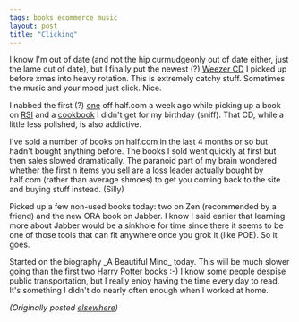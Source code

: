 ```yaml
---
tags: books ecommerce music
layout: post
title: "Clicking"
---
```




<p>I know I'm out of date (and not the hip curmudgeonly out of date either, just the lame out of date), but I finally put the newest (?) 
<a href="http://www.half.com/cat/buy/prod.cgi?cpid=1053124001&domain_id=1876">Weezer CD</a> I picked up before xmas into heavy rotation. This is extremely catchy stuff. Sometimes the music and your mood just click. Nice.</p>

<p>I nabbed the
first (?)
<a href="http://www.half.com/cat/buy/prod.cgi?cpid=1777098&domain_id=1876">one</a> off half.com a week ago while picking up a book on 
<a href="http://www.half.com/cat/buy/prod.cgi?cpid=205308702&domain_id=1856&meta_id=1">RSI</a> and a
<a href="http://www.half.com/cat/buy/prod.cgi?cpid=783348&domain_id=1856&meta_id=1">cookbook</a> I didn't get for my birthday (sniff). That CD, while a little less polished, is also addictive.</p>

<p>I've sold a number of books on half.com in the last 4 months or so but hadn't bought anything before. The books I sold went quickly at first but then sales slowed dramatically. The paranoid part of my brain wondered whether the first n items you sell are a loss leader actually bought by half.com (rather than average shmoes) to get you coming back to the site and buying stuff instead. (Silly)</p>

<p>Picked up a few non-used books today: two on Zen (recommended by a friend) and the new ORA book on Jabber. I know I said earlier that learning more about Jabber would be a sinkhole for time since there it seems to be one of those tools that can fit anywhere once you grok it (like POE). So it goes.</p>

<p>Started on the biography _A Beautiful Mind_ today. This will be much slower going than the first two Harry Potter books :-) I know some people despise public transportation, but I really enjoy having the time every day to read. It's something  I didn't do nearly often enough when I worked at home.</p>

<p>
<p><em>(Originally posted <a href="http://use.perl.org/~lachoy/journal/2427">elsewhere</a>)</em></p>


